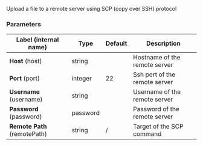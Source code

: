 
 Upload a file to a remote server using SCP (copy over SSH) protocol

### Parameters
|Label (internal name)|Type|Default|Description|
|---|---|---|---|
|**Host** (host)|string|<no value>|Hostname of the remote server|
|**Port** (port)|integer|22|Ssh port of the remote server|
|**Username** (username)|string|<no value>|Username of the remote server|
|**Password** (password)|password|<no value>|Password of the remote server|
|**Remote Path** (remotePath)|string|/|Target of the SCP command|





